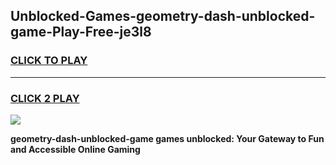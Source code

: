 
## Unblocked-Games-geometry-dash-unblocked-game-Play-Free-je3l8
<h3>
<a href="https://premium76.site?title=geometry-dash-unblocked-game&ref=18A">CLICK TO PLAY</a></h3>
<hr>

<h3>
<a href="https://premium76.site?title=geometry-dash-unblocked-game&ref=18A">CLICK 2 PLAY</a>
  
</h3>

<a href="https://premium76.site?title=geometry-dash-unblocked-game&ref=18A"><img src="https://clearcache.store/games.png"></a>


**geometry-dash-unblocked-game games unblocked: Your Gateway to Fun and Accessible Online Gaming**
